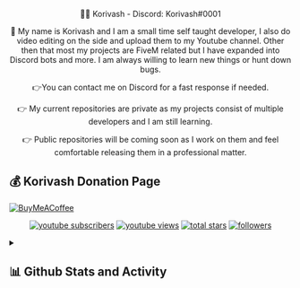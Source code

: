 <p align="center">
 👨‍💻 Korivash - Discord: Korivash#0001
<p align="center">
 👨‍ My name is Korivash and I am a small time self taught developer, I also do video editing on the side and upload them to my Youtube channel.
Other then that most my projects are FiveM related but I have expanded into Discord bots and more. I am always willing to learn new things or hunt down bugs. 
<p align="center">
👉You can contact me on Discord for a fast response if needed.
 

<p align="center">
👉 My current repositories are private as my projects consist of multiple developers and I am still learning.



<p align="center">
👉 Public repositories will be coming soon as I work on them and feel comfortable releasing them in a professional matter.
  

<p align="center">

## 💰 Korivash Donation Page
[![BuyMeACoffee](https://img.shields.io/badge/Buy%20Me%20a%20Coffee-ffdd00?style=for-the-badge&logo=buy-me-a-coffee&logoColor=black)](https://ko-fi.com/koirvash) 
</p>

<p align="center">






<!-- Social badges section -->
<!-- Badges with custom icons - https://github.com/DenverCoder1/custom-icon-badges -->
<!-- View counter - https://github.com/DenverCoder1/Simple-View-Counter -->
<p align="center">
  <a href="https://www.youtube.com/channel/UCb82szNb1VXwZWfrmaYtTbw?sub_confirmation=1">
    <img alt="youtube subscribers" title="Subscribe to my YouTube channel" src="https://custom-icon-badges.demolab.com/youtube/channel/subscribers/UCipSxT7a3rn81vGLw9lqRkg?color=%23E05D44&label=SUBSCRIBE&logo=video&logoColor=white&style=for-the-badge&labelColor=CE4630"/></a>
  <a href="https://www.youtube.com/channel/UCb82szNb1VXwZWfrmaYtTbw">
    <img alt="youtube views" title="YouTube views" src="https://custom-icon-badges.demolab.com/youtube/channel/views/UCipSxT7a3rn81vGLw9lqRkg?color=%23E1AD0E&logo=video&logoColor=white&style=for-the-badge&labelColor=C79600"/></a> 
  <a href="https://github.com/Korivash?tab=repositories&sort=stargazers">
    <img alt="total stars" title="Total stars on GitHub" src="https://custom-icon-badges.demolab.com/github/stars/Korivash?color=55960c&style=for-the-badge&labelColor=488207&logo=star"/></a>
  <a href="https://github.com/Korivash?tab=followers">
    <img alt="followers" title="Follow me on Github" src="https://custom-icon-badges.demolab.com/github/followers/Korivash?color=236ad3&labelColor=1155ba&style=for-the-badge&logo=person-add&label=Follow&logoColor=white"/></a>
</p>
<details> 
  <summary><h2>📊 Github Stats and Activity</h2></summary>

  <h3>🔥 Korivash Stats</h3>

  <!-- GitHub Readme Streak Stats - https://github.com/Korivash/github-readme-streak-stats -->
  <p>
    <a href="https://github.com/Korivash/github-readme-streak-stats">
      <img title="🔥 Get streak stats for your profile at git.io/streak-stats" alt="Korivash streak" src="https://streak-stats.demolab.com/?user=Korivash&theme=monokai-metallian&hide_border=true"/>
    </a>





